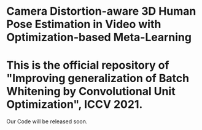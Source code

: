 # Camera Distortion-aware 3D Human Pose Estimation in Video with Optimization-based Meta-Learning

# This is the official repository of "Improving generalization of Batch Whitening by Convolutional Unit Optimization", ICCV 2021.

Our Code will be released soon.
